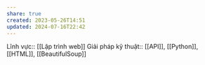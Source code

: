 ```yaml
---
share: true
created: 2023-05-26T14:51
updated: 2024-07-16T22:42
---
```

Lĩnh vực:: [[Lập trình web]]
Giải pháp kỹ thuật:: [[API]], [[Python]], [[HTML]], [[BeautifulSoup]]